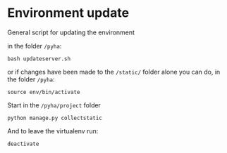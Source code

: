 ﻿# Environment update
General script for updating the environment

in the folder `/pyha`:

```shell
bash updateserver.sh
```

or if changes have been made to the `/static/` folder alone you can do, 
in the folder `/pyha`:

```shell
source env/bin/activate
```

Start in the `/pyha/project` folder

```shell
python manage.py collectstatic
```

And to leave the virtualenv run:

```shell
deactivate
```